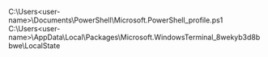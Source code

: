 C:\Users\<user-name>\Documents\PowerShell\Microsoft.PowerShell_profile.ps1
C:\Users\<user-name>\AppData\Local\Packages\Microsoft.WindowsTerminal_8wekyb3d8bbwe\LocalState